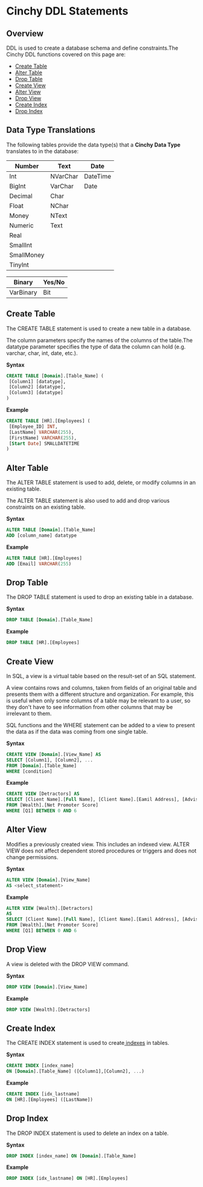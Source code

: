 # Cinchy DDL Statements

## Overview

DDL is used to create a database schema and define constraints.The Cinchy DDL functions covered on this page are:

* [​Create Table​](cinchy-ddl-statements.md#create-table)
* [​Alter Table​](cinchy-ddl-statements.md#alter-table)
* [​Drop Table​](cinchy-ddl-statements.md#drop-table)
* ​[Create View​](cinchy-ddl-statements.md#create-view)
* [​Alter View​](cinchy-ddl-statements.md#alter-view)
* ​[Drop View​](cinchy-ddl-statements.md#drop-view)
* ​[Create Index](cinchy-ddl-statements.md#create-index)​
* ​[Drop Index​](cinchy-ddl-statements.md#drop-index)

## Data Type Translations <a href="#data-type-translations" id="data-type-translations"></a>

The following tables provide the data type(s) that a **Cinchy Data Type** translates to in the database:

| Number     | Text     | Date     |
| ---------- | -------- | -------- |
| Int        | NVarChar | DateTime |
| BigInt     | VarChar  | Date     |
| Decimal    | Char     | ​        |
| Float      | NChar    | ​        |
| Money      | NText    | ​        |
| Numeric    | Text     | ​        |
| Real       | ​        | ​        |
| SmallInt   | ​        | ​        |
| SmallMoney | ​        | ​        |
| TinyInt    | ​        | ​        |

| Binary    | Yes/No |
| --------- | ------ |
| VarBinary | Bit    |

## Create Table <a href="#create-table" id="create-table"></a>

The CREATE TABLE statement is used to create a new table in a database.

The column parameters specify the names of the columns of the table.The datatype parameter specifies the type of data the column can hold (e.g. varchar, char, int, date, etc.).

**Syntax**

```sql
CREATE TABLE [Domain].[Table_Name] (
 [Column1] [datatype],
 [Column2] [datatype],
 [Column3] [datatype]
)
```

**Example**

```sql
CREATE TABLE [HR].[Employees] (
 [Employee_ID] INT,
 [LastName] VARCHAR(255),
 [FirstName] VARCHAR(255),
 [Start Date] SMALLDATETIME
)
```

## Alter Table <a href="#alter-table" id="alter-table"></a>

The ALTER TABLE statement is used to add, delete, or modify columns in an existing table.

The ALTER TABLE statement is also used to add and drop various constraints on an existing table.

**Syntax**

```sql
ALTER TABLE [Domain].[Table_Name]
ADD [column_name] datatype
```

**Example**

```sql
ALTER TABLE [HR].[Employees]
ADD [Email] VARCHAR(255)
```

## Drop Table <a href="#drop-table" id="drop-table"></a>

The DROP TABLE statement is used to drop an existing table in a database.

**Syntax**

```sql
DROP TABLE [Domain].[Table_Name]
```

**Example**

```sql
DROP TABLE [HR].[Employees]
```

## Create View <a href="#create-view" id="create-view"></a>

In SQL, a view is a virtual table based on the result-set of an SQL statement.

A view contains rows and columns, taken from fields of an original table and presents them with a different structure and organization. For example, this is useful when only some columns of a table may be relevant to a user, so they don't have to see information from other columns that may be irrelevant to them.

SQL functions and the WHERE statement can be added to a view to present the data as if the data was coming from one single table.

**Syntax**

```sql
CREATE VIEW [Domain].[View_Name] AS
SELECT [Column1], [Column2], ...
FROM [Domain].[Table_Name]
WHERE [condition]
```

**Example**

```sql
CREATE VIEW [Detractors] AS
SELECT [Client Name].[Full Name], [Client Name].[Eamil Address], [Advisor].[Full Name], [Q1], [Q2]
FROM [Wealth].[Net Promoter Score]
WHERE [Q1] BETWEEN 0 AND 6
```

## Alter View <a href="#alter-view" id="alter-view"></a>

Modifies a previously created view. This includes an indexed view. ALTER VIEW does not affect dependent stored procedures or triggers and does not change permissions.

**Syntax**

```sql
ALTER VIEW [Domain].[View_Name]   
AS <select_statement>
```

**Example**

```sql
ALTER VIEW [Wealth].[Detractors]
AS
SELECT [Client Name].[Full Name], [Client Name].[Eamil Address], [Advisor].[Full Name], [Q1], [Q2]
FROM [Wealth].[Net Promoter Score]
WHERE [Q1] BETWEEN 0 AND 6
```

## Drop View <a href="#drop-view" id="drop-view"></a>

A view is deleted with the DROP VIEW command.

**Syntax**

```sql
DROP VIEW [Domain].[View_Name]
```

**Example**

```sql
DROP VIEW [Wealth].[Detractors]
```

## Create Index <a href="#create-index" id="create-index"></a>

The CREATE INDEX statement is used to create[ indexes](../../../guides-for-using-cinchy/builder-guides/creating-tables/indexing-and-partitioning.md) in tables.

**Syntax**

```sql
CREATE INDEX [index_name]
ON [Domain].[Table_Name] ([Column1],[Column2], ...)
```

**Example**

```sql
CREATE INDEX [idx_lastname]
ON [HR].[Employees] ([LastName])
```

## Drop Index <a href="#drop-index" id="drop-index"></a>

The DROP INDEX statement is used to delete an index on a table.

**Syntax**

```sql
DROP INDEX [index_name] ON [Domain].[Table_Name]
```

**Example**

```sql
DROP INDEX [idx_lastname] ON [HR].[Employees]
```
